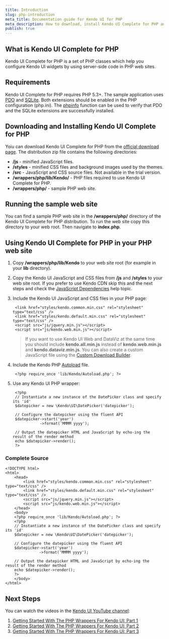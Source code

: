 ```yaml
---
title: Introduction
slug: php-introduction
meta_title: Documentation guide for Kendo UI for PHP
meta_description: How to download, install Kendo UI Complete for PHP and run the sample application.
publish: true
---
```


## What is Kendo UI Complete for PHP

Kendo UI Complete for PHP is a set of PHP classes which help you configure Kendo UI widgets by using server-side code in PHP web sites.

## Requirements

Kendo UI Complete for PHP requires PHP 5.3+. The sample application uses [PDO](http://www.php.net/manual/en/intro.pdo.php)
and [SQLite](http://www.php.net/manual/en/ref.pdo-sqlite.php).
Both extensions should be enabled in the PHP configuration (php.ini). The
[phpinfo](http://php.net/manual/en/function.phpinfo.php) function can be used to verify that PDO and the SQLite extensions are successfully installed.

## Downloading and Installing Kendo UI Complete for PHP

Yoiu can download Kendo UI Complete for PHP from the [official download page](http://www.kendoui.com/download). The distribution zip file
contains the following directories:

*   **/js** - minified JavaScript files.
*   **/styles** - minified CSS files and background images used by the themes.
*   **/src** - JavaScript and CSS source files. Not available in the trial version.
*   **/wrappers/php/lib/Kendo/** - PHP files required to use Kendo UI Complete for PHP.
*   **/wrappers/php/** - sample PHP web site.

## Running the sample web site

You can find a sample PHP web site in the **/wrappers/php/** directory of the Kendo UI Complete for PHP distribution.
To run the web site copy this directory to your web root. Then navigate to **index.php**.

## Using Kendo UI Complete for PHP in your PHP web site

1. Copy **/wrappers/php/lib/Kendo** to your web site root (for example in your **lib** directory).
2. Copy the Kendo UI JavaScript and CSS files from **/js** and **/styles** to your web site root. If you prefer to use Kendo CDN skip this and the next steps
and check the [JavaScript Dependencies](http://docs.kendoui.com/getting-started/javascript-dependencies#cdn) help topic.
3. Include the Kendo UI JavaScript and CSS files in your PHP page:

        <link href="styles/kendo.common.min.css" rel="stylesheet" type="text/css" />
        <link href="styles/kendo.default.min.css" rel="stylesheet" type="text/css" />
        <script src="js/jquery.min.js"></script>
        <script src="js/kendo.web.min.js"></script>

    > If you want to use Kendo UI Web and DataViz at the same time you should include **kendo.all.min.js** instead of **kendo.web.min.js** and
**kendo.dataviz.min.js**. You can also create a custom JavaScript file using the
[Custom Download Builder](http://www.kendoui.com/custom-download).

4. Include the Kendo PHP [Autoload](http://php.net/manual/en/language.oop5.autoload.php) file.

        <?php require_once 'lib/Kendo/Autoload.php'; ?>

5. Use any Kendo UI PHP wrapper:

        <?php
        // Instantiate a new instance of the DatePicker class and specify its 'id'
        $datepicker = new \Kendo\UI\DatePicker('datepicker');

        // Configure the datepicker using the fluent API
        $datepicker->start('year')
                   ->format('MMMM yyyy');

        // Output the datepicker HTML and JavaScript by echo-ing the result of the render method
        echo $datepicker->render();
        ?>

### Complete Source

    <!DOCTYPE html>
    <html>
        <head>
            <link href="styles/kendo.common.min.css" rel="stylesheet" type="text/css" />
            <link href="styles/kendo.default.min.css" rel="stylesheet" type="text/css" />
            <script src="js/jquery.min.js"></script>
            <script src="js/kendo.web.min.js"></script>
        </head>
        <body>
        <?php require_once 'lib/Kendo/Autoload.php'; ?>
        <?php
        // Instantiate a new instance of the DatePicker class and specify its 'id'
        $datepicker = new \Kendo\UI\DatePicker('datepicker');

        // Configure the datepicker using the fluent API
        $datepicker->start('year')
                   ->format('MMMM yyyy');

        // Output the datepicker HTML and JavaScript by echo-ing the result of the render method
        echo $datepicker->render();
        ?>
        </body>
    </html>

## Next Steps

You can watch the videos in the [Kendo UI YouTube channel](http://www.youtube.com/kendouitv):

1. [Getting Started With The PHP Wrappers For Kendo UI: Part 1](http://www.youtube.com/watch?v=2Kpgp_nocEI)
1. [Getting Started With The PHP Wrappers For Kendo UI: Part 2](http://www.youtube.com/watch?v=RQCLqA6Pu_E)
1. [Getting Started With The PHP Wrappers For Kendo UI: Part 3](http://www.youtube.com/watch?v=zYh6cuU_leQ)

 
